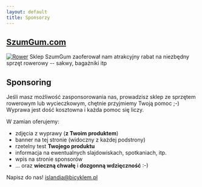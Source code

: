 ```yaml
---
layout: default
title: Sponsorzy
---
```


## [SzumGum.com](http://szumgum.com/)
<a href="http://www.szumgum.com/" title="Internetowy Sklep Rowerowy"><img src="http://www.szumgum.com/banery/ok/468x60.gif" alt="Rower"></a>
Sklep SzumGum zaoferował nam atrakcyjny rabat na niezbędny sprzęt rowerowy --
sakwy, bagażniki itp

## Sponsoring
Jeśli masz możliwość zasponsorowania nas, prowadzisz sklep ze sprzętem rowerowym
lub wycieczkowym, chętnie przyjmiemy Twoją pomoc ;-) Wyprawa jest dość kosztowna
i każda pomoc się liczy.

W zamian oferujemy:
 * zdjęcia z wyprawy (**z Twoim produktem**)
 * banner na tej stronie (widoczny z każdej podstrony)
 * rzetelny test **Twojego produktu**
 * informacja na ewentualnych slajdowiskach, spotkaniach, itp.
 * wpis na stronie sponsorów
 * ... oraz **wieczną chwałę** i **dozgonną wdzięczność** :-)

Napisz do nas!
[islandia@bicyklem.pl](mailto:islandia@bicyklem.pl)
